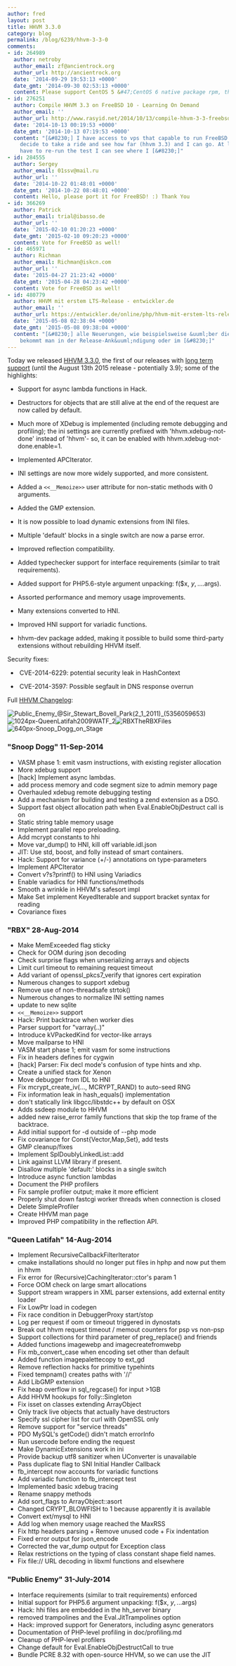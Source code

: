 ```yaml
---
author: fred
layout: post
title: HHVM 3.3.0
category: blog
permalink: /blog/6239/hhvm-3-3-0
comments:
- id: 264989
  author: netroby
  author_email: zf@ancientrock.org
  author_url: http://ancientrock.org
  date: '2014-09-29 19:53:13 +0000'
  date_gmt: '2014-09-30 02:53:13 +0000'
  content: Please support CentOS 5 &#47;CentOS 6 native package rpm, thanks.
- id: 276251
  author: Compile HHVM 3.3 on FreeBSD 10 - Learning On Demand
  author_email: ''
  author_url: http://www.rasyid.net/2014/10/13/compile-hhvm-3-3-freebsd-10/
  date: '2014-10-13 00:19:53 +0000'
  date_gmt: '2014-10-13 07:19:53 +0000'
  content: "[&#8230;] I have access to vps that capable to run FreeBSD 10 64 bit I
    decide to take a ride and see how far (hhvm 3.3) and I can go. At least when I
    have to re-run the test I can see where I [&#8230;]"
- id: 284555
  author: Sergey
  author_email: 01ssv@mail.ru
  author_url: ''
  date: '2014-10-22 01:48:01 +0000'
  date_gmt: '2014-10-22 08:48:01 +0000'
  content: Hello, please port it for FreeBSD! :) Thank You
- id: 366269
  author: Patrick
  author_email: trial@ibasso.de
  author_url: ''
  date: '2015-02-10 01:20:23 +0000'
  date_gmt: '2015-02-10 09:20:23 +0000'
  content: Vote for FreeBSD as well!
- id: 465971
  author: Richman
  author_email: Richman@iskcn.com
  author_url: ''
  date: '2015-04-27 21:23:42 +0000'
  date_gmt: '2015-04-28 04:23:42 +0000'
  content: Vote for FreeBSD as well!
- id: 480779
  author: HHVM mit erstem LTS-Release - entwickler.de
  author_email: ''
  author_url: https://entwickler.de/online/php/hhvm-mit-erstem-lts-release-139848.html
  date: '2015-05-08 02:38:04 +0000'
  date_gmt: '2015-05-08 09:38:04 +0000'
  content: "[&#8230;] alle Neuerungen, wie beispielsweise &uuml;ber die neuen XDebug-Funktionialit&auml;ten,
    bekommt man in der Release-Ank&uuml;ndigung oder im [&#8230;]"
---
```


Today we released [HHVM 3.3.0](https://github.com/facebook/hhvm/wiki/Prebuilt%20Packages%20for%20HHVM), the first of our releases with [long term support](http://hhvm.com/blog/6083/hhvm-long-term-support) (until the August 13th 2015 release - potentially 3.9); some of the highlights:

<!--truncate-->

  * Support for async lambda functions in Hack.


  * Destructors for objects that are still alive at the end of the request are now called by default.


  * Much more of XDebug is implemented (including remote debugging and profiling); the ini settings are currently prefixed with 'hhvm.xdebug-not-done' instead of 'hhvm'- so, it can be enabled with hhvm.xdebug-not-done.enable=1.


  * Implemented APCIterator.


  * INI settings are now more widely supported, and more consistent.


  * Added a `<<__Memoize>>` user attribute for non-static methods with 0 arguments.


  * Added the GMP extension.


  * It is now possible to load dynamic extensions from INI files.


  * Multiple 'default' blocks in a single switch are now a parse error.


  * Improved reflection compatibility.


  * Added typechecker support for interface requirements (similar to trait requirements).


  * Added support for PHP5.6-style argument unpacking: f($x, $y, ....$args).


  * Assorted performance and memory usage improvements.


  * Many extensions converted to HNI.


  * Improved HNI support for variadic functions.


  * hhvm-dev package added, making it possible to build some third-party extensions without rebuilding HHVM itself.


Security fixes:


  *  CVE-2014-6229: potential security leak in HashContext


  *  CVE-2014-3597: Possible segfault in DNS response overrun


Full [HHVM Changelog](https://github.com/facebook/hhvm/blob/HHVM-3.3.0/hphp/NEWS):

![Public_Enemy_@_Sir_Stewart_Bovell_Park_(2_1_2011)_(5356059653)](/static/images/posts/Public_Enemy_@_Sir_Stewart_Bovell_Park_2_1_2011_5356059653.jpg)![1024px-QueenLatifah2009WATF_2](/static/images/posts/1024px-QueenLatifah2009WATF_2.jpg)![RBXTheRBXFiles](/static/images/posts/RBXTheRBXFiles.jpg)![640px-Snoop_Dogg_on_Stage](/static/images/posts/640px-Snoop_Dogg_on_Stage.jpg)

### "Snoop Dogg" 11-Sep-2014

- VASM phase 1: emit vasm instructions, with existing register allocation
- More xdebug support
- [hack] Implement async lambdas.
- add process memory and code segment size to admin memory page
- Overhauled xdebug remote debugging testing
- Add a mechanism for building and testing a zend extension as a DSO.
- Support fast object allocation path when Eval.EnableObjDestruct call is on
- Static string table memory usage
- Implement parallel repo preloading.
- Add mcrypt constants to hhi
- Move var_dump() to HNI, kill off variable.idl.json
- JIT: Use std, boost, and folly instead of smart containers.
- Hack: Support for variance (+/-) annotations on type-parameters
- Implement APCIterator
- Convert v?s?printf() to HNI using Variadics
- Enable variadics for HNI functions/methods
- Smooth a wrinkle in HHVM's safesort impl
- Make Set implement KeyedIterable and support bracket syntax for reading
- Covariance fixes

### "RBX" 28-Aug-2014

- Make MemExceeded flag sticky
- Check for OOM during json decoding
- Check surprise flags when unserializing arrays and objects
- Limit curl timeout to remaining request timeout
- Add variant of openssl_pkcs7_verify that ignores cert expiration
- Numerous changes to support xdebug
- Remove use of non-threadsafe strtok()
- Numerous changes to normalize INI setting names
- update to new sqlite
- `<<__Memoize>>` support
- Hack: Print backtrace when worker dies
- Parser support for "varray(..)"
- Introduce kVPackedKind for vector-like arrays
- Move mailparse to HNI
- VASM start phase 1; emit vasm for some instructions
- Fix in headers defines for cygwin
- [hack] Parser: Fix decl mode's confusion of type hints and xhp.
- Create a unified stack for Xenon
- Move debugger from IDL to HNI
- Fix mcrypt_create_iv(..., MCRYPT_RAND) to auto-seed RNG
- Fix information leak in hash_equals() implementation
- don't statically link libgcc/libstdc++ by default on OSX
- Adds ssdeep module to HHVM
- added new raise_error family functions that skip the top frame of the backtrace.
- Add initial support for -d outside of --php mode
- Fix covariance for Const{Vector,Map,Set}, add tests
- GMP cleanup/fixes
- Implement SplDoublyLinkedList::add
- Link against LLVM library if present.
- Disallow multiple 'default:' blocks in a single switch
- Introduce async function lambdas
- Document the PHP profilers
- Fix sample profiler output; make it more efficient
- Properly shut down fastcgi worker threads when connection is closed
- Delete SimpleProfiler
- Create HHVM man page
- Improved PHP compatibility in the reflection API.

### "Queen Latifah" 14-Aug-2014

- Implement RecursiveCallbackFilterIterator
- cmake installations should no longer put files in hphp and now put them in hhvm
- Fix error for (Recursive)CachingIterator::ctor's param 1
- Force OOM check on large smart allocations
- Support stream wrappers in XML parser extensions, add external entity loader
- Fix LowPtr load in codegen
- Fix race condition in DebuggerProxy start/stop
- Log per request if oom or timeout triggered in dynostats
- Break out hhvm request timeout / memout counters for psp vs non-psp
- Support collections for third parameter of preg_replace() and friends
- Added functions imagewebp and imagecreatefromwebp
- Fix mb_convert_case when encoding set other than default
- Added function imagepalettecopy to ext_gd
- Remove reflection hacks for primitive typehints
- Fixed tempnam() creates paths with '//'
- Add LibGMP extension
- Fix heap overflow in sql_regcase() for input >1GB
- Add HHVM hookups for folly::Singleton
- Fix isset on classes extending ArrayObject
- Only track live objects that actually have destructors
- Specify ssl cipher list for curl with OpenSSL only
- Remove support for "service threads"
- PDO MySQL's getCode() didn't match errorInfo
- Run usercode before ending the request
- Make DynamicExtensions work in ini
- Provide backup utf8 sanitizer when UConverter is unavailable
- Pass duplicate flag to SNI Initial Handler Callback
- fb_intercept now accounts for variadic functions
- Add variadic function to fb_intercept test
- Implemented basic xdebug tracing
- Rename snappy methods
- Add sort_flags to ArrayObject::asort
- Changed CRYPT_BLOWFISH to 1 because apparently it is available
- Convert ext/mysql to HNI
- Add log when memory usage reached the MaxRSS
- Fix http headers parsing + Remove unused code + Fix indentation
- Fixed error output for json_encode
- Corrected the var_dump output for Exception class
- Relax restrictions on the typing of class constant shape field names.
- Fix file:// URL decoding in libxml functions and elsewhere

### "Public Enemy" 31-July-2014

- Interface requirements (similar to trait requirements) enforced
- Initial support for PHP5.6 argument unpacking: f($x, $y, ...$args)
- Hack: hhi files are embedded in the hh_server binary
- removed trampolines and the Eval.JitTrampolines option
- Hack: improved support for Generators, including async generators
- Documentation of PHP-level profiling in doc/profiling.md
- Cleanup of PHP-level profilers
- Change default for Eval.EnableObjDestructCall to true
- Bundle PCRE 8.32 with open-source HHVM, so we can use the JIT
